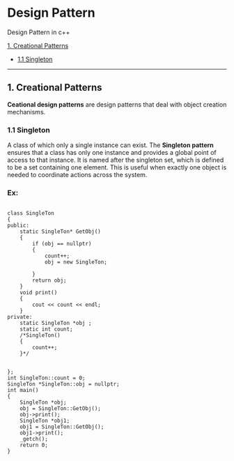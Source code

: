 # Design Pattern
Design Pattern in c++

[1. Creational Patterns](#1-creational-patterns)

 - [1.1 Singleton](#1.1-singleton)

-----------------------------------------------------------------------------------------------------------------------------------
<!-- toc -->
## 1. Creational Patterns ##
 **Ceational design patterns** are design patterns that deal with object creation mechanisms.
### 1.1 Singleton
 A class of which only a single instance can exist. The **Singleton pattern** ensures that a class has only one instance and provides a global point of access to that instance. It is named after the singleton set, which is defined to be a set containing one element. This is useful when exactly one object is needed to coordinate actions across the system. 
### Ex:
<pre><code>
class SingleTon
{
public:
	static SingleTon* GetObj()
	{
		if (obj == nullptr)
		{
			count++;
			obj = new SingleTon;
			
		}
		return obj;
	}
	void print()
	{
		cout << count << endl;
	}
private:
	static SingleTon *obj ;
	static int count;
	/*SingleTon()
	{
		count++;
	}*/
	
	
};
int SingleTon::count = 0;
SingleTon *SingleTon::obj = nullptr;
int main()
{
	SingleTon *obj;
	obj = SingleTon::GetObj();
	obj->print();
	SingleTon *obj1;
	obj1 = SingleTon::GetObj();
	obj1->print();
	_getch();
	return 0;
}
</code></pre>
